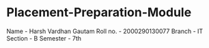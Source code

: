 # Placement-Preparation-Module
Name - Harsh Vardhan Gautam
Roll no. - 2000290130077
Branch - IT
Section - B
Semester - 7th
